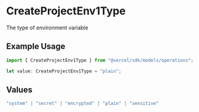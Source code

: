 # CreateProjectEnv1Type

The type of environment variable

## Example Usage

```typescript
import { CreateProjectEnv1Type } from "@vercel/sdk/models/operations";

let value: CreateProjectEnv1Type = "plain";
```

## Values

```typescript
"system" | "secret" | "encrypted" | "plain" | "sensitive"
```